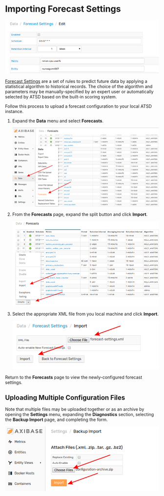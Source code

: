 # Importing Forecast Settings

![](images/forecast-title.png)

[Forecast Settings](https://axibase.com/docs/atsd/forecasting/) are a set of rules to predict future data by applying a statistical algorithm to historical records.  The choice of the algorithm and parameters may be manually-specified by an expert user or automatically selected by ATSD based on the built-in scoring system.

Follow this process to upload a forecast configuration to your local ATSD instance.

1. Expand the **Data** menu and select **Forecasts**.

    ![](images/forecast-1.png)

2. From the **Forecasts** page, expand the split button and click **Import**.

    ![](images/forecast-2.png)

3. Select the appropriate XML file from you local machine and click **Import**.

    ![](images/forecast-3.png)

Return to the **Forecasts** page to view the newly-configured forecast settings.

## Uploading Multiple Configuration Files

Note that multiple files may be uploaded together or as an archive by opening the **Settings** menu, expanding the **Diagnostics** section, selecting the **Backup Import** page, and completing the form.

![](images/backup-import.png)
